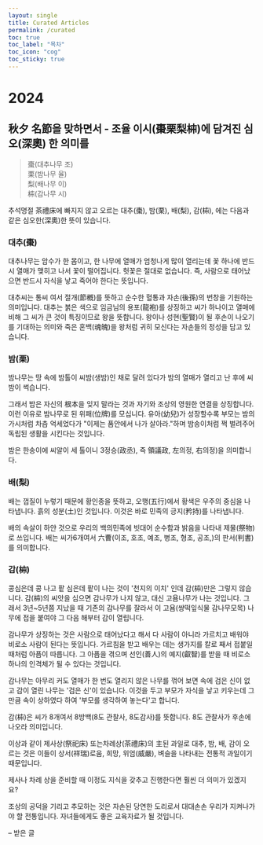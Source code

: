 ```yaml
---
layout: single
title: Curated Articles
permalink: /curated
toc: true
toc_label: "목차"
toc_icon: "cog"
toc_sticky: true
---
```


<h1 id="2024">2024</h1>

<h2 id="thxgiving">
秋夕 名節을 맞하면서
- 조율 이시(棗栗梨枾)에 담겨진 심오(深奧) 한 의미를
</h2>

<blockquote>
棗(대추나무 조)
<br>
栗(밤나무 율)
<br>
梨(배나무 이)
<br>
枾(감나무 시)
</blockquote>


추석명절 茶禮床에 빠지지 않고 오르는 대추(棗), 밤(栗), 배(梨), 감(枾), 에는 다음과 같은 심오한(深奧)한 뜻이 있습니다.

<h3>대추(棗)</h3>

대추나무는 암수가 한 몸이고, 한 나무에 열매가 엄청나게 많이 열리는데 꽃 하나에 반드시 열매가 맺히고 나서 꽃이 떨어집니다.
헛꽃은 절대로 없습니다.
즉, 사람으로 태어났으면 반드시 자식을 낳고 죽어야 한다는 뜻입니다.

대추씨는 통씨 여서 절개(節槪)를 뜻하고 순수한 혈통과 자손(後孫)의 번창을 기원하는 의미입니다.
대추는 붉은 색으로 임금님의 용포(龍袍)를 상징하고 씨가 하나이고 열매에 비해 그 씨가 큰 것이 특징이므로 왕을 뜻합니다.
왕이나 성현(聖賢)이 될 후손이 나오기를 기대하는 의미와 죽은 혼백(魂魄)을 왕처럼 귀히 모신다는 자손들의 정성을 담고 있습니다.

<h3>밤(栗)</h3>

밤나무는 땅 속에 밤톨이 씨밤(생밤)인 채로 달려 있다가 밤의 열매가 열리고 난 후에 씨밤이 썩습니다.

그래서 밤은 자신의 根本을 잊지 말라는 것과  자기와 조상의 영원한 연결을 상징합니다.
이런 이유로 밤나무로 된 위패(位牌)를 모십니다.
유아(幼兒)가 성장할수록 부모는 밤의 가시처럼 차츰 억세었다가
"이제는 품안에서 나가 살아라."하며 밤송이처럼 쩍 벌려주어 독립된 생활을 시킨다는 것입니다.

밤은 한송이에 씨알이 세 톨이니 3정승(政丞), 즉 領議政, 左의정, 右의정)을 의미합니다.

<h3>배(梨)</h3>

배는 껍질이 누렇기 때문에 황인종을 뜻하고,
오행(五行)에서 황색은 우주의 중심을 나타냅니다.  흙의 성분(土)인 것입니다.
이것은 바로 민족의 긍지(矜持)를 나타냅니다.

배의 속살이 하얀 것으로  우리의 백의민족에 빗대어  순수함과 밝음을 나타내 제물(祭物)로 쓰입니다.
배는 씨가6개여서 六曹(이조, 호조, 예조, 병조, 형조, 공조,)의 판서(判書)를 의미합니다.

<h3>감(枾)</h3>

콩심은데 콩 나고 팥 심은데 팥이 나는 것이 '천지의 이치' 인데 감(枾)만은 그렇지 않습니다.
감(枾)의 씨앗을 심으면 감나무가 나지 않고, 대신 고욤나무가 나는 것입니다.
그래서 3년~5년쯤 지났을 때 기존의 감나무를 잘라서 이 고욤(쌍떡잎식물 감나무모목) 나무에 접을 붙여야 그 다음 해부터 감이 열립니다.

감나무가 상징하는 것은 사람으로 태어났다고 해서 다 사람이 아니라 가르치고 배워야 비로소 사람이 된다는 뜻입니다.
가르침을 받고 배우는 데는 생가지를 칼로 째서 접붙일 때처럼 아픔이 따릅니다.
그 아픔을 겪으며 선인(善人)의 예지(叡智)를 받을 때 비로소 하나의 인격체가 될 수 있다는 것입니다.

감나무는 아무리 커도 열매가 한 번도 열리지 않은 나무를 꺾어 보면 속에 검은 신이 없고 감이 열린 나무는 '검은 신'이 있습니다.
이것을 두고 부모가 자식을 낳고 키우는데 그 만큼 속이 상하였다 하여 '부모를 생각하여 놓는다'고 합니다.

감(枾)은 씨가 8개여서 8방백(8도 관찰사, 8도감사)를 뜻합니다.
8도 관찰사가 후손에 나오라 의미입니다.

이상과 같이 제사상(祭祀床) 또는차례상(茶禮床)의 主된 과일로 대추, 밤, 배, 감이 오르는 것은
이들이 상서(祥瑞)로움, 희망, 위엄(威嚴), 벼슬을 나타내는 전통적 과일이기 때문입니다.

제사나 차례 상을 준비할 때  이정도 지식을 갖추고 진행한다면 훨씬 더 의미가 있겠지요?

조상의 공덕을 기리고 추모하는 것은 자손된 당연한 도리로서
대대손손 우리가 지켜나가야 할 전통입니다.
자녀들에게도 좋은 교육자료가 될 것입니다.

&ndash; 받은 글

